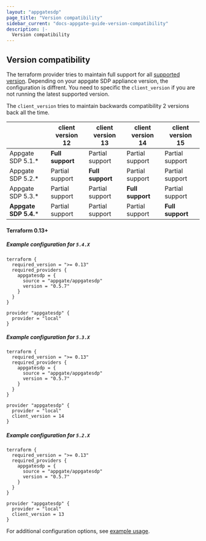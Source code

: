 ```yaml
---
layout: "appgatesdp"
page_title: "Version compatibility"
sidebar_current: "docs-appgate-guide-version-compatibility"
description: |-
  Version compatibility
---
```


## Version compatibility

The terraform provider tries to maintain full support for all [supported version](https://www.appgate.com/support/software-defined-perimeter-support). Depending on your appgate SDP appliance version, the configuration is diffrent.
You need to specific the `client_version` if you are not running the latest supported version.

The `client_version` tries to maintain backwards compatibility 2 versions back all the time.


|                         	|  client version 12 	| client version 13 	    | client version 14     |**client version 15** |
|-------------------------	|--------------------	|-------------------	    |-------------------	|-------------------   |
| Appgate SDP 5.1.*     	| **Full support**     	| Partial support       	| Partial support      	| Partial support      |
| Appgate SDP 5.2.*  	    | Partial support    	| **Full support**     	    | Partial support      	| Partial support      |
| Appgate SDP 5.3.*     	| Partial support   	| Partial support           | **Full support**     	| Partial support      |
| **Appgate SDP 5.4.***   	| Partial support   	| Partial support   	    | Partial support      	| **Full support**     |




####  Terraform 0.13+ 

##### Example configuration for `5.4.X`

```hcl
terraform {
  required_version = ">= 0.13"
  required_providers {
    appgatesdp = {
      source = "appgate/appgatesdp"
      version = "0.5.7"
    }
  }
}

provider "appgatesdp" {
  provider = "local"
}
```

##### Example configuration for `5.3.X`

```hcl
terraform {
  required_version = ">= 0.13"
  required_providers {
    appgatesdp = {
      source = "appgate/appgatesdp"
      version = "0.5.7"
    }
  }
}

provider "appgatesdp" {
  provider = "local"
  client_version = 14
}
```

##### Example configuration for `5.2.X`

```hcl
terraform {
  required_version = ">= 0.13"
  required_providers {
    appgatesdp = {
      source = "appgate/appgatesdp"
      version = "0.5.7"
    }
  }
}

provider "appgatesdp" {
  provider = "local"
  client_version = 13
}
```

For additional configuration options, see [example usage](https://registry.terraform.io/providers/appgate/appgatesdp/latest/docs#example-usage).
